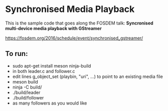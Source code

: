 # Synchronised Media Playback

This is the sample code that goes along the FOSDEM talk:
**Syncronised multi-device media playback with GStreamer**

https://fosdem.org/2016/schedule/event/synchronised_gstreamer/

## To run:
* sudo apt-get install meson ninja-build
* in both leader.c and follower.c
 * edit lines g_object_set (playbin, "uri", ...) to point to an existing media file
* meson build
* ninja -C build/
* ./build/leader
* ./build/follower
* as many followers as you would like
